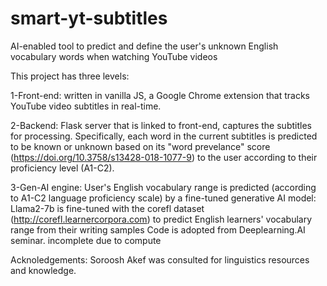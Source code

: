 # smart-yt-subtitles

AI-enabled tool to predict and define the user's unknown English vocabulary words when watching YouTube videos

This project has three levels:

1-Front-end: written in vanilla JS, a Google Chrome extension that tracks YouTube video subtitles in real-time.

2-Backend: Flask server that is linked to front-end, captures the subtitles for processing. Specifically, each word in the current subtitles is predicted to be known or unknown based on its "word prevelance" score (https://doi.org/10.3758/s13428-018-1077-9) to the user according to their proficiency level (A1-C2).

3-Gen-AI engine: User's English vocabulary range is predicted (according to A1-C2 language proficiency scale) by a fine-tuned generative AI model: Llama2-7b is fine-tuned with the corefl dataset (http://corefl.learnercorpora.com) to predict English learners' vocabulary range from their writing samples Code is adopted from Deeplearning.AI seminar. incomplete due to compute

Acknoledgements: Soroosh Akef was consulted for linguistics resources and knowledge.